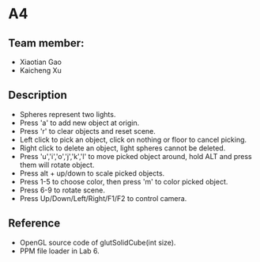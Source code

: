 # A4
## Team member: 
- Xiaotian Gao
- Kaicheng Xu

## Description
- Spheres represent two lights.
- Press 'a' to add new object at origin.
- Press 'r' to clear objects and reset scene.
- Left click to pick an object, click on nothing or floor to cancel picking.
- Right click to delete an object, light spheres cannot be deleted.
- Press 'u','i','o','j','k','l' to move picked object around, hold ALT and press them will rotate object.
- Press alt + up/down to scale picked objects.
- Press 1-5 to choose color, then press 'm' to color picked object.
- Press 6-9 to rotate scene.
- Press Up/Down/Left/Right/F1/F2 to control camera.

## Reference
- OpenGL source code of glutSolidCube(int size).
- PPM file loader in Lab 6.
